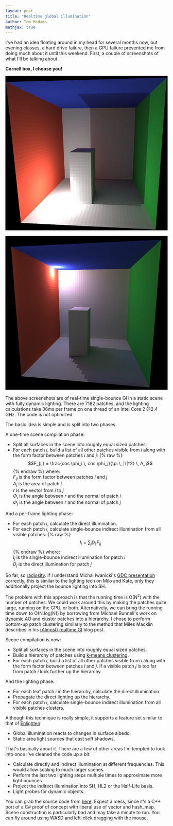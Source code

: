 ```yaml
---
layout: post
title: "Realtime global illumination"
author: Tom Madams
mathjax: true
---
```


I've had an idea floating around in my head for several months now, but evening classes, a hard drive failure, then a GPU failure prevented me from doing much about it until this weekend. First, a couple of screenshots of what I'll be talking about.

__Cornell box, I choose you!__

[![alt text](/assets/imgs/2011/04/gi1.png)](/assets/imgs/2011/04/gi1.png)

[![alt text](/assets/imgs/2011/04/gi2.png)](/assets/imgs/2011/04/gi2.png)

The above screenshots are of real-time single-bounce GI in a static scene with fully dynamic lighting. There are 7182 patches, and the lighting calculations take 36ms per frame on one thread of an Intel Core 2 @2.4 GHz. The code is not optimized.

The basic idea is simple and is split into two phases.

A one-time scene compilation phase:
 - Split all surfaces in the scene into roughly equal sized patches.
 - For each patch _i_, build a list of all other patches visible from _i_ along with the form factor between patches _i_ and _j_:
{% raw %}
   $$F_{ij} = \frac{cos \phi_i \, cos \phi_j}{\pi \, |r|^2} \, A_j$$
{% endraw %}
   where:<br>
   _F<sub>ij</sub>_ is the form factor between patches _i_ and _j_<br>
   _A<sub>j</sub>_ is the area of patch _j_<br>
   _r_ is the vector from _i_ to _j_<br>
   _&Phi;<sub>i</sub>_ is the angle between _r_ and the normal of patch _i_<br>
   _&Phi;<sub>j</sub>_ is the angle between _r_ and the normal of patch _j_<br>

And a per-frame lighting phase:
 - For each patch _i_, calculate the direct illumination.
 - For each patch _i_, calculate single-bounce indirect illumination from all visible patches:
{% raw %}
   $$I_i = \sum_j D_j \, F_{ij}$$
{% endraw %}
   where:<br>
   _I<sub>j</sub>_ is the single-bounce indirect illumination for patch _i_<br>
   _D<sub>j</sub>_ is the direct illumination for patch _j_<br>

So far, so [radiosity](http://freespace.virgin.net/hugo.elias/radiosity/radiosity.htm). If I understand Michal Iwanicki's [GDC presentation](http://miciwan.com/GDC2011/GDC2011_Mega_Meshes.pdf) correctly, this is similar to the lighting tech on Milo and Kate, only they additionally project the bounce lighting into SH.

The problem with this approach is that the running time is O(N<sup>2</sup>) with the number of patches. We could work around this by making the patches quite large, running on the GPU, or both. Alternatively, we can bring the running time down to O(N.log(N)) by borrowing from Michael Bunnell's work on [dynamic AO](http://http.download.nvidia.com/developer/GPU_Gems_2/GPU_Gems2_ch14.pdf) and cluster patches into a hierarchy. I chose to perform bottom-up patch clustering similarly to the method that Miles Macklin describes in his [(Almost) realtime GI](http://mmack.wordpress.com/2009/01/21/almost-realtime-gi/) blog post.

Scene compilation is now:
 - Split all surfaces in the scene into roughly equal sized patches.
 - Build a hierarchy of patches using [k-means clustering](http://en.wikipedia.org/wiki/K-means_clustering).
 - For each patch _i_, build a list of all other patches visible from _i_ along with the form factor between patches _i_ and _j_. If a visible patch _j_ is too far from patch _i_ look further up the hierarchy.

And the lighting phase:
 - For each leaf patch _i_ in the hierarchy, calculate the direct illumination.
 - Propagate the direct lighting up the hierarchy.
 - For each patch _i_, calculate single-bounce indirect illumination from all visible patches clusters.

Although this technique is really simple, it supports a feature set similar to that of [Enlighten](http://www.geomerics.com/enlighten/):
 - Global illumination reacts to changes in surface albedo.
 - Static area light sources that cast soft shadows.

That's basically about it. There are a few of other areas I'm tempted to look into once I've cleaned the code up a bit:
 - Calculate directly and indirect illumination at different frequencies. This would allow scaling to much larger scenes.
 - Perform the last two lighting steps multiple times to approximate more light bounces.
 - Project the indirect illumination into SH, HL2 or the Half-Life basis.
 - Light probes for dynamic objects.

You can grab the source code from [here](http://code.google.com/p/imdoingitwrong/source/browse/#hg%2FGi%2FGi). Expect a mess, since it's a C++ port of a C# proof of concept with liberal use of vector and hash_map. Scene construction is particularly bad and may take a minute to run. You can fly around using WASD and left-click dragging with the mouse.
